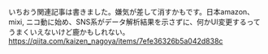 いちおう関連記事は書きました。嫌気が差して消すかもです。日本amazon、mixi, ニコ動に始め、SNS系がデータ解析結果を示さずに、何かUI変更するってうまくいえないけど鹿かもしれない。https://qiita.com/kaizen_nagoya/items/7efe36326b5a042d838c

